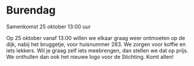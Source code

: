 # Burendag

Samenkomst 25 oktober 13:00 uur

Op 25 oktober vanaf 13:00 willen we elkaar graag weer ontmoeten op de
dijk, nabij het bruggetje, voor huisnummer 283. We zorgen voor koffie en
iets lekkers. Wil je graag zelf iets meebrengen, dan stellen we dat op prijs.
We onthullen dan ook het nieuwe logo voor de Stichting. Komt allen!
